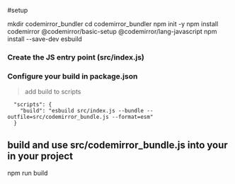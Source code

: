 #setup

mkdir codemirror_bundler
cd codemirror_bundler
npm init -y
npm install codemirror @codemirror/basic-setup @codemirror/lang-javascript
npm install --save-dev esbuild

### Create the JS entry point (src/index.js)

### Configure your build in package.json

> add build to scripts

```
  "scripts": {
    "build": "esbuild src/index.js --bundle --outfile=src/codemirror_bundle.js --format=esm"
  }
````

## build and use src/codemirror_bundle.js into your in your project

npm run build


